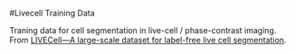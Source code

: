 #Livecell Training Data

Traning data for cell segmentation in live-cell / phase-contrast imaging. From [LIVECell—A large-scale dataset for label-free live cell segmentation](https://doi.org/10.1038/s41592-021-01249-6).